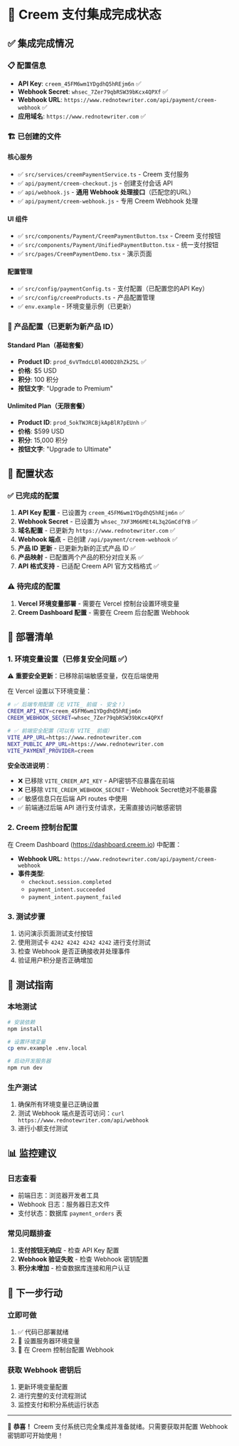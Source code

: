 # 🎉 Creem 支付集成完成状态

## ✅ 集成完成情况

### 📋 配置信息
- **API Key**: `creem_45FM6wm1YDgdhQ5hREjm6n` ✅
- **Webhook Secret**: `whsec_7Zer79qbRSW39bKcx4QPXf` ✅
- **Webhook URL**: `https://www.rednotewriter.com/api/payment/creem-webhook` ✅
- **应用域名**: `https://www.rednotewriter.com` ✅

### 🏗️ 已创建的文件

#### 核心服务
- ✅ `src/services/creemPaymentService.ts` - Creem 支付服务
- ✅ `api/payment/creem-checkout.js` - 创建支付会话 API
- ✅ `api/webhook.js` - **通用 Webhook 处理接口**（匹配您的URL）
- ✅ `api/payment/creem-webhook.js` - 专用 Creem Webhook 处理

#### UI 组件
- ✅ `src/components/Payment/CreemPaymentButton.tsx` - Creem 支付按钮
- ✅ `src/components/Payment/UnifiedPaymentButton.tsx` - 统一支付按钮
- ✅ `src/pages/CreemPaymentDemo.tsx` - 演示页面

#### 配置管理
- ✅ `src/config/paymentConfig.ts` - 支付配置（已配置您的API Key）
- ✅ `src/config/creemProducts.ts` - 产品配置管理
- ✅ `env.example` - 环境变量示例（已更新）

### 💎 产品配置（已更新为新产品 ID）

#### Standard Plan（基础套餐）
- **Product ID**: `prod_6vVTmdcL0l4O0D28hZk25L` ✅
- **价格**: $5 USD
- **积分**: 100 积分
- **按钮文字**: "Upgrade to Premium"

#### Unlimited Plan（无限套餐）
- **Product ID**: `prod_5okTWJRCBjkApBlR7pEUnh` ✅
- **价格**: $599 USD
- **积分**: 15,000 积分
- **按钮文字**: "Upgrade to Ultimate"

## 🔧 配置状态

### ✅ 已完成的配置
1. **API Key 配置** - 已设置为 `creem_45FM6wm1YDgdhQ5hREjm6n` ✅
2. **Webhook Secret** - 已设置为 `whsec_7XF3M66MEt4L3q2GmCdfYB` ✅
3. **域名配置** - 已更新为 `https://www.rednotewriter.com` ✅
4. **Webhook 端点** - 已创建 `/api/payment/creem-webhook` ✅
5. **产品 ID 更新** - 已更新为新的正式产品 ID ✅
6. **产品映射** - 已配置两个产品的积分对应关系 ✅
7. **API 格式支持** - 已适配 Creem API 官方文档格式 ✅

### ⚠️ 待完成的配置
1. **Vercel 环境变量部署** - 需要在 Vercel 控制台设置环境变量
2. **Creem Dashboard 配置** - 需要在 Creem 后台配置 Webhook

## 🚀 部署清单

### 1. 环境变量设置（已修复安全问题 ✅）

⚠️ **重要安全更新**：已移除前端敏感变量，仅在后端使用

在 Vercel 设置以下环境变量：

```bash
# ✅ 后端专用配置（无 VITE_ 前缀 - 安全！）
CREEM_API_KEY=creem_45FM6wm1YDgdhQ5hREjm6n
CREEM_WEBHOOK_SECRET=whsec_7Zer79qbRSW39bKcx4QPXf

# ✅ 前端安全配置（可以有 VITE_ 前缀）
VITE_APP_URL=https://www.rednotewriter.com
NEXT_PUBLIC_APP_URL=https://www.rednotewriter.com
VITE_PAYMENT_PROVIDER=creem
```

**安全改进说明**：
- ❌ 已移除 `VITE_CREEM_API_KEY` - API密钥不应暴露在前端
- ❌ 已移除 `VITE_CREEM_WEBHOOK_SECRET` - Webhook Secret绝对不能暴露
- ✅ 敏感信息只在后端 API routes 中使用
- ✅ 前端通过后端 API 进行支付请求，无需直接访问敏感密钥

### 2. Creem 控制台配置
在 Creem Dashboard (https://dashboard.creem.io) 中配置：

- **Webhook URL**: `https://www.rednotewriter.com/api/payment/creem-webhook`
- **事件类型**: 
  - `checkout.session.completed`
  - `payment_intent.succeeded`
  - `payment_intent.payment_failed`

### 3. 测试步骤
1. 访问演示页面测试支付按钮
2. 使用测试卡 `4242 4242 4242 4242` 进行支付测试
3. 检查 Webhook 是否正确接收并处理事件
4. 验证用户积分是否正确增加

## 🧪 测试指南

### 本地测试
```bash
# 安装依赖
npm install

# 设置环境变量
cp env.example .env.local

# 启动开发服务器
npm run dev
```

### 生产测试
1. 确保所有环境变量已正确设置
2. 测试 Webhook 端点是否可访问：`curl https://www.rednotewriter.com/api/webhook`
3. 进行小额支付测试

## 📊 监控建议

### 日志查看
- 前端日志：浏览器开发者工具
- Webhook 日志：服务器日志文件
- 支付状态：数据库 `payment_orders` 表

### 常见问题排查
1. **支付按钮无响应** - 检查 API Key 配置
2. **Webhook 验证失败** - 检查 Webhook 密钥配置
3. **积分未增加** - 检查数据库连接和用户认证

## 🎯 下一步行动

### 立即可做
1. ✅ 代码已部署就绪
2. 📝 设置服务器环境变量
3. 🔧 在 Creem 控制台配置 Webhook

### 获取 Webhook 密钥后
1. 更新环境变量配置
2. 进行完整的支付流程测试
3. 监控支付和积分系统运行状态

---

🎉 **恭喜！** Creem 支付系统已完全集成并准备就绪。只需要获取并配置 Webhook 密钥即可开始使用！
